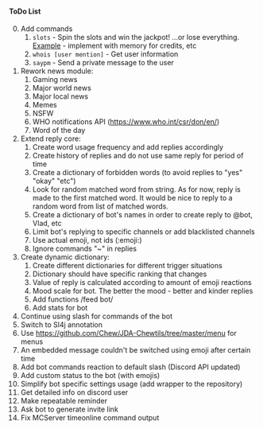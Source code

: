 #### ToDo List
0. Add commands
    1. `slots` - Spin the slots and win the jackpot! ...or lose everything. [Example](https://www.javacodegeeks.com/2014/08/programming-a-simple-slot-machine-game-using-java.html) - implement with memory for credits, etc
    1. `whois [user mention]` - Get user information
    1. `saypm` - Send a private message to the user
0. Rework news module:
    1. Gaming news
    1. Major world news
    1. Major local news
    1. Memes
    1. NSFW
    1. WHO notifications API (https://www.who.int/csr/don/en/)
    1. Word of the day
0. Extend reply core:
    1. Create word usage frequency and add replies accordingly
    1. Create history of replies and do not use same reply for period of time
    1. Create a dictionary of forbidden words (to avoid replies to "yes" "okay" "etc")
    1. Look for random matched word from string. As for now, reply is made to the first matched word. It would be nice to reply to a random word from list of matched words.
    1. Create a dictionary of bot's names in order to create reply to @bot, Vlad, etc
    1. Limit bot's replying to specific channels or add blacklisted channels
    1. Use actual emoji, not ids (:emoji:)
    1. Ignore commands "~" in replies
0. Create dynamic dictionary:
    1. Create different dictionaries for different trigger situations
    1. Dictionary should have specific ranking that changes
    1. Value of reply is calculated according to amount of emoji reactions
    1. Mood scale for bot. The better the mood - better and kinder replies
    1. Add functions /feed bot/
    2. Add stats for bot 
0. Continue using slash for commands of the bot
0. Switch to Sl4j annotation
0. Use https://github.com/Chew/JDA-Chewtils/tree/master/menu for menus
0. An embedded message couldn't be switched using emoji after certain time
0. Add bot commands reaction to default slash (Discord API updated)
0. Add custom status to the bot (with emojis)
0. Simplify bot specific settings usage (add wrapper to the repository)
0. Get detailed info on discord user
0. Make repeatable reminder
0. Ask bot to generate invite link
0. Fix MCServer timeonline command output